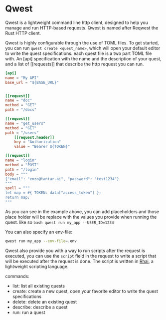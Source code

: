 # Qwest
Qwest is a lightweight command line http client, designed to help you manage and run HTTP-based requests.
Qwest is named after Reqwest the Rust HTTP client.

Qwest is highly configurable through the use of TOML files. To get started, you can run ```qwest create <quest_name>```, which will open your default editor to write the quest specifications.
each quest file is a two part TOML file with. An [api] specification with the name and the description of your quest, and a list of [[requests]] that describe the http request you can run.

```toml
[api]
name = "My API"
base_url = "${BASE_URL}"


[[request]]
name = "doc"
method = "GET"
path = "/docs"

[[request]]
name = "get_users"
method = "GET"
path = "/users"
	[[request.header]]
	key = "Authorization"
	value = "Bearer ${TOKEN}"

[[request]]
name = "login"
method = "POST"
path = "/login"
body = """
{"email": "enzo@tantar.ai", "password": "test1234"}
"""
spell = """
let map = #{ TOKEN: data["access_token"] };
return map;
"""
```
As you can see in the example above, you can add placeholders and those place holder will be replace with the values you provide when running the quest. like so ```bash
qwest run my_app --USER_ID=1234```

You can also specify an env-file:
```bash
qwest run my_app --env-file=.env
```

Qwest also provide you with a way to run scripts after the request is executed, you can use the `script` field in the request to write a script that will be executed after the request is done. The script is written in [Rhai](https://rhai.rs/), a lightweight scripting language.


commands: 

- list: list all existing quests
- create: create a new quest, open your favorite editor to write the quest specifications
- delete: delete an existing quest
- describe: describe a quest
- run: run a quest
